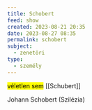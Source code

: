 ```yaml
---
title: Schobert
feed: show
created: 2023-08-21 20:35
date: 2023-08-27 08:35
permalink: schobert
subject:
  - zenetöri
type:
  - személy
---
```


<mark>véletlen sem</mark> [[Schubert]]

Johann Schobert (Szilézia)